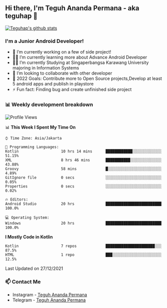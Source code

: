## Hi there, I'm Teguh Ananda Permana - aka teguhap 👋

[![Teguhap's github stats](https://github-readme-stats.vercel.app/api?username=teguhap)](https://github.com/teguhap/teguhap)

### I'm a Junior Android Developer!
- 🔭 I’m currently working on a few of side project!
- 👨‍💻 I’m currently learning more about Advance Android Developer
- 👨‍🎓 I’m currently Studying at Singaperbangsa Karawang University majoring in Information Systems
- 👯 I’m looking to collaborate with other developer
- 🥅 2022 Goals: Contribute more to Open Source projects,Develop at least 5 android apps and publish in playstore
- ⚡ Fun fact: Finding bug and create unfinished side project 

### 📊 Weekly development breakdown

<!--START_SECTION:waka-->
![Profile Views](http://img.shields.io/badge/Profile%20Views-123-blue)

📊 **This Week I Spent My Time On** 

```text
⌚︎ Time Zone: Asia/Jakarta

💬 Programming Languages: 
Kotlin                   10 hrs 14 mins      ████████████░░░░░░░░░░░░░   51.15% 
XML                      8 hrs 46 mins       ███████████░░░░░░░░░░░░░░   43.88% 
Groovy                   58 mins             █░░░░░░░░░░░░░░░░░░░░░░░░   4.89% 
GitIgnore file           0 secs              ░░░░░░░░░░░░░░░░░░░░░░░░░   0.05% 
Properties               0 secs              ░░░░░░░░░░░░░░░░░░░░░░░░░   0.02%

🔥 Editors: 
Android Studio           20 hrs              █████████████████████████   100.0%

💻 Operating System: 
Windows                  20 hrs              █████████████████████████   100.0%

```

**I Mostly Code in Kotlin** 

```text
Kotlin                   7 repos             ██████████████████████░░░   87.5% 
HTML                     1 repo              ███░░░░░░░░░░░░░░░░░░░░░░   12.5%

```



 Last Updated on 27/12/2021
<!--END_SECTION:waka-->

### 📫 Contact Me
- Instagram - [Teguh Ananda Permana](https://www.instagram.com/teguhananda.permana/)
- Telegram - [Teguh Ananda Permana](https://www.t.me/teguhape)
